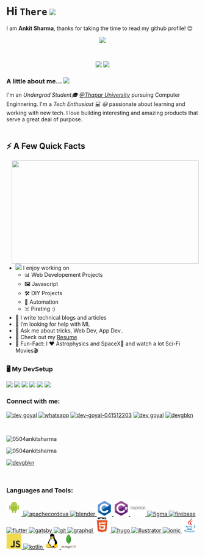 # Hi `There` <img src = "https://raw.githubusercontent.com/MartinHeinz/MartinHeinz/master/wave.gif" width="40">
I am <b>Ankit Sharma</b>, thanks for taking the time to read my github profile! 😊


<p align="center">
    <!-- <a href="https://app.daily.dev/0504ankitsharma"><img src="https://api.daily.dev/devcards/d919498fffbf4f53b1f222095885b332.png?r=yj6" width="30%" alt="dev_goyal_'s Dev Card"/></a> -->
    
    
<a href="https://newflixy.web.app">
    <img src="https://i.imgur.com/PqoavY9.gif" width= "30%">
    </a>

          
</p>
    <br>

 <p align="center">
    <a href="https://github.com/0504ankitsharma"> <img src="https://img.shields.io/github/followers/0504ankitsharma?label=Follow&logo=github&color=7289da&style=for-the-badge"></a>    
 <a href="https://allsites.pages.dev"> <img src="https://img.shields.io/badge/My%20Works-passing-brightgreen"></a>
</p>


<!-- 
### 📬 Find me at
[![Github Badge](http://img.shields.io/badge/-Github-black?style=flat-square&logo=github&link=https://github.com/Defcon27/)](https://github.com/Defcon27/) 
[![Linkedin Badge](https://img.shields.io/badge/-LinkedIn-blue?style=flat-square&logo=Linkedin&logoColor=white&link=https://www.linkedin.com/in/hemanthkollipara/)](https://www.linkedin.com/in/hemanthkollipara)
[![Hackerrank Badge](https://img.shields.io/badge/-Hackerrank-2EC866?style=flat-square&logo=HackerRank&logoColor=white&link=https://www.hackerrank.com/Defcon27)](https://www.hackerrank.com/Defcon27)
[![Stackoverflow Badge](https://img.shields.io/badge/-Stack%20overflow-FE7A16?style=flat-square&logo=stack-overflow&logoColor=white&link=https://stackoverflow.com/users/11534375/hemanth-kollipara)](https://stackoverflow.com/users/11534375/hemanth-kollipara)
[![Gmail Badge](https://img.shields.io/badge/-Gmail-d14836?style=flat-square&logo=Gmail&logoColor=white&link=mailto:defcon.sentinal95@gmail.com)](mailto:defcon.sentinal95@gmail.com)
[![GeeksforGeeks Badge](https://img.shields.io/badge/-GeeksforGeeks-0F9D58?style=flat-square&logo=GeeksforGeeks&logoColor=white&link=https://auth.geeksforgeeks.org/user/hemanthkollipara/articles)](https://auth.geeksforgeeks.org/user/hemanthkollipara/articles) -->


### A little about me...  <img src="https://media.giphy.com/media/VgCDAzcKvsR6OM0uWg/giphy.gif" width="50"> 
I'm an *Undergrad Student🎓 [@Thapar University](https://www.thaper.edu)* pursuing Computer Enginnering. I'm a *Tech Enthusiast 💻 😃* passionate about learning and working with new tech. I love building interesting and amazing products that serve a great deal of purpose. <br/><br/>




## ⚡️ A Few Quick Facts


<img width="490" height="270" src="https://media.giphy.com/media/BemKqR9RDK4V2/giphy.gif" align=right>

- <img src="https://media.giphy.com/media/WUlplcMpOCEmTGBtBW/giphy.gif" width="30">  I enjoy working on
  - 📊 Web Developement Projects
  - 🖼 Javascript
  - 🛠 DIY Projects
  - 🤖 Automation
  - ‍☠️ Pirating :)
- 📝 I write technical blogs and articles
- 🤔 I’m looking for help with ML
- 💬 Ask me about tricks, Web Dev, App Dev..
- 📙 Check out my [Resume](https://www.linkedin.com/in/dev-goyal-041512203//)
- 🎉 Fun-Fact: I ❤️ Astrophysics and SpaceX🚀 and watch a lot Sci-Fi Movies🎬

  
### 🖥️ My DevSetup
 <img src="https://img.shields.io/badge/Windows-555555.svg?&style=flat-square&logo=windows&logoColor=0078D6"> <img src="https://img.shields.io/badge/Chrome-555555.svg?&style=flat-square&logo=google-chrome&logoColor=FABC0C"> <img src="https://img.shields.io/badge/VS Code-555555?style=flat-square&logo=visual-studio-code&logoColor=007ACC"> <img src="https://img.shields.io/badge/Terminal-555555.svg?&style=flat-square&logo=powershell&logoColor=white"> <img src="https://img.shields.io/badge/Jupyter-555555.svg?&style=flat-square&logo=jupyter&logoColor=F37626"> <img src="https://img.shields.io/badge/Spotify-555555.svg?&style=flat-square&logo=spotify&logoColor=1ED760"> 




<h3 align="left">Connect with me:</h3>
<p align="left">
    <a href="https://telegram.dog/devbkn" target="blank"><img align="center" src="https://simpleicons.vercel.app/telegram/1B4F72" alt="dev goyal" height="30" width="40" /></a>
<a href="https://api.whatsapp.com/send?phone=17865445756" target="blank"><img align="center" src="https://simpleicons.vercel.app/whatsapp/145A32" alt="whatsapp" height="30" width="40" /></a>
<a href="https://linkedin.com/in/dev-goyal-041512203" target="blank"><img align="center" src="https://raw.githubusercontent.com/rahuldkjain/github-profile-readme-generator/master/src/images/icons/Social/linked-in-alt.svg" alt="dev-goyal-041512203" height="30" width="40" /></a>
<a href="https://www.youtube.com/channel/UCOtwVDSIusBij3UzxBFLxmQ" target="blank"><img align="center" src="https://raw.githubusercontent.com/rahuldkjain/github-profile-readme-generator/master/src/images/icons/Social/youtube.svg" alt="dev goyal" height="30" width="40" /></a>
<a href="https://twitter.com/devgbkn" target="blank"><img align="center" src="https://raw.githubusercontent.com/rahuldkjain/github-profile-readme-generator/master/src/images/icons/Social/twitter.svg" alt="devgbkn" height="30" width="40" /></a>

</p>

<br>

<p align="left"> <img src="https://komarev.com/ghpvc/?username=0504ankitsharma&label=Profile%20views&color=0e75b6&style=flat" alt="0504ankitsharma" /> </p>

<p align="left"> <img src="https://github-profile-trophy.vercel.app/?username=0504ankitsharma" alt="0504ankitsharma" /> </p>

<p align="left"> <a href="https://twitter.com/devgbkn" target="blank"><img src="https://img.shields.io/twitter/follow/devgbkn?logo=twitter&style=for-the-badge" alt="devgbkn" /></a> </p>

<br>


<h3 align="left">Languages and Tools:</h3>
<p align="left"> <a href="https://developer.android.com" target="_blank" rel="noreferrer"> <img src="https://raw.githubusercontent.com/devicons/devicon/master/icons/android/android-original-wordmark.svg" alt="android" width="40" height="40"/> </a> <a href="https://cordova.apache.org/" target="_blank" rel="noreferrer"> <img src="https://www.vectorlogo.zone/logos/apache_cordova/apache_cordova-icon.svg" alt="apachecordova" width="40" height="40"/> </a> <a href="https://www.blender.org/" target="_blank" rel="noreferrer"> <img src="https://download.blender.org/branding/community/blender_community_badge_white.svg" alt="blender" width="40" height="40"/> </a> <a href="https://www.cprogramming.com/" target="_blank" rel="noreferrer"> <img src="https://raw.githubusercontent.com/devicons/devicon/master/icons/c/c-original.svg" alt="c" width="40" height="40"/> </a> <a href="https://www.w3schools.com/cs/" target="_blank" rel="noreferrer"> <img src="https://raw.githubusercontent.com/devicons/devicon/master/icons/csharp/csharp-original.svg" alt="csharp" width="40" height="40"/> </a> <a href="https://expressjs.com" target="_blank" rel="noreferrer"> <img src="https://raw.githubusercontent.com/devicons/devicon/master/icons/express/express-original-wordmark.svg" alt="express" width="40" height="40"/> </a> <a href="https://www.figma.com/" target="_blank" rel="noreferrer"> <img src="https://www.vectorlogo.zone/logos/figma/figma-icon.svg" alt="figma" width="40" height="40"/> </a> <a href="https://firebase.google.com/" target="_blank" rel="noreferrer"> <img src="https://www.vectorlogo.zone/logos/firebase/firebase-icon.svg" alt="firebase" width="40" height="40"/> </a> <a href="https://flutter.dev" target="_blank" rel="noreferrer"> <img src="https://www.vectorlogo.zone/logos/flutterio/flutterio-icon.svg" alt="flutter" width="40" height="40"/> </a> <a href="https://www.gatsbyjs.com/" target="_blank" rel="noreferrer"> <img src="https://www.vectorlogo.zone/logos/gatsbyjs/gatsbyjs-icon.svg" alt="gatsby" width="40" height="40"/> </a> <a href="https://git-scm.com/" target="_blank" rel="noreferrer"> <img src="https://www.vectorlogo.zone/logos/git-scm/git-scm-icon.svg" alt="git" width="40" height="40"/> </a> <a href="https://graphql.org" target="_blank" rel="noreferrer"> <img src="https://www.vectorlogo.zone/logos/graphql/graphql-icon.svg" alt="graphql" width="40" height="40"/> </a> <a href="https://www.w3.org/html/" target="_blank" rel="noreferrer"> <img src="https://raw.githubusercontent.com/devicons/devicon/master/icons/html5/html5-original-wordmark.svg" alt="html5" width="40" height="40"/> </a> <a href="https://gohugo.io/" target="_blank" rel="noreferrer"> <img src="https://api.iconify.design/logos-hugo.svg" alt="hugo" width="40" height="40"/> </a> <a href="https://www.adobe.com/in/products/illustrator.html" target="_blank" rel="noreferrer"> <img src="https://www.vectorlogo.zone/logos/adobe_illustrator/adobe_illustrator-icon.svg" alt="illustrator" width="40" height="40"/> </a> <a href="https://ionicframework.com" target="_blank" rel="noreferrer"> <img src="https://upload.wikimedia.org/wikipedia/commons/d/d1/Ionic_Logo.svg" alt="ionic" width="40" height="40"/> </a> <a href="https://www.java.com" target="_blank" rel="noreferrer"> <img src="https://raw.githubusercontent.com/devicons/devicon/master/icons/java/java-original.svg" alt="java" width="40" height="40"/> </a> <a href="https://developer.mozilla.org/en-US/docs/Web/JavaScript" target="_blank" rel="noreferrer"> <img src="https://raw.githubusercontent.com/devicons/devicon/master/icons/javascript/javascript-original.svg" alt="javascript" width="40" height="40"/> </a> <a href="https://kotlinlang.org" target="_blank" rel="noreferrer"> <img src="https://www.vectorlogo.zone/logos/kotlinlang/kotlinlang-icon.svg" alt="kotlin" width="40" height="40"/> </a> <a href="https://www.linux.org/" target="_blank" rel="noreferrer"> <img src="https://raw.githubusercontent.com/devicons/devicon/master/icons/linux/linux-original.svg" alt="linux" width="40" height="40"/> </a> <a href="https://www.mongodb.com/" target="_blank" rel="noreferrer"> <img src="https://raw.githubusercontent.com/devicons/devicon/master/icons/mongodb/mongodb-original-wordmark.svg" alt="mongodb" width="40" height="40"/> </a> <a href="https://www.mysql.com/" target="_blank" rel="noreferrer"> <img src="https://raw.githubusercontent.com/devicons/devicon/master/icons/my…
